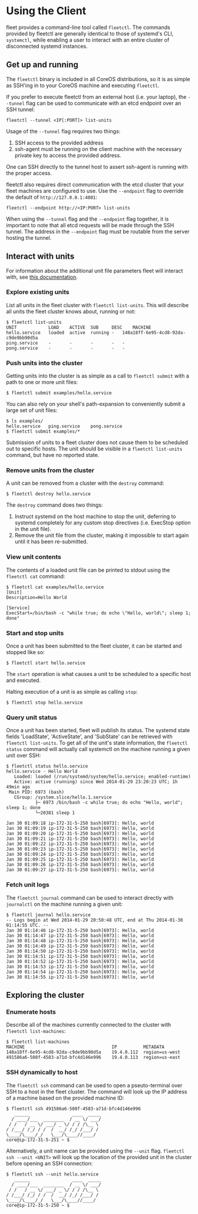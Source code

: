 # Using the Client

fleet provides a command-line tool called `fleetctl`. The commands provided by fleetctl are generally identical to those of systemd's CLI, `systemctl`, while enabling a user to interact with an entire cluster of disconnected systemd instances.

## Get up and running

The `fleetctl` binary is included in all CoreOS distributions, so it is as simple as SSH'ing in to your CoreOS machine and executing `fleetctl`.

If you prefer to execute fleetctl from an external host (i.e. your laptop), the `--tunnel` flag can be used to communicate with an etcd endpoint over an SSH tunnel:

    fleetctl --tunnel <IP[:PORT]> list-units

Usage of the `--tunnel` flag requires two things:

1. SSH access to the provided address
2. ssh-agent must be running on the client machine with the necessary private key to access the provided address. 

One can SSH directly to the tunnel host to assert ssh-agent is running with the proper access.

fleetctl also requires direct communication with the etcd cluster that your fleet machines are configured to use. Use the `--endpoint` flag to override the default of `http://127.0.0.1:4001`:

    fleetctl --endpoint http://<IP:PORT> list-units

When using the `--tunnel` flag and the `--endpoint` flag together, it is important to note that all etcd requests will be made through the SSH tunnel. The address in the `--endpoint` flag must be routable from the server hosting the tunnel.

## Interact with units

For information about the additional unit file parameters fleet will interact with, see [this documentation](unit-files.md).

### Explore existing units

List all units in the fleet cluster with `fleetctl list-units`. This will describe all units the fleet cluster knows about, running or not:

```
$ fleetctl list-units
UNIT			LOAD	ACTIVE	SUB		DESC	MACHINE
hello.service	loaded	active	running	-	148a18ff-6e95-4cd8-92da-c9de9bb90d5a
ping.service	-		-		-		-	-
pong.service	-		-		-		-	-
```

### Push units into the cluster

Getting units into the cluster is as simple as a call to `fleetctl submit` with a path to one or more unit files:

```
$ fleetctl submit examples/hello.service
```
You can also rely on your shell's path-expansion to conveniently submit a large set of unit files:

```
$ ls examples/
hello.service	ping.service	pong.service
$ fleetctl submit examples/*
```

Submission of units to a fleet cluster does not cause them to be scheduled out to specific hosts. The unit should be visible in a `fleetctl list-units` command, but have no reported state.

### Remove units from the cluster

A unit can be removed from a cluster with the `destroy` command:

```
$ fleetctl destroy hello.service
```

The `destroy` command does two things:

1. Instruct systemd on the host machine to stop the unit, deferring to systemd completely for any custom stop directives (i.e. ExecStop option in the unit file).
2. Remove the unit file from the cluster, making it impossible to start again until it has been re-submitted.

### View unit contents

The contents of a loaded unit file can be printed to stdout using the `fleetctl cat` command:

```
$ fleetctl cat examples/hello.service
[Unit]
Description=Hello World

[Service]
ExecStart=/bin/bash -c "while true; do echo \"Hello, world\"; sleep 1; done"
```

### Start and stop units

Once a unit has been submitted to the fleet cluster, it can be started and stopped like so:

```
$ fleetctl start hello.service
```

The `start` operation is what causes a unit to be scheduled to a specific host and executed.

Halting execution of a unit is as simple as calling `stop`:

```
$ fleetctl stop hello.service
```

### Query unit status

Once a unit has been started, fleet will publish its status. The systemd state fields 'LoadState', 'ActiveState', and 'SubState' can be retrieved with `fleetctl list-units`. To get all of the unit's state information, the `fleetctl status` command will actually call systemctl on the machine running a given unit over SSH:

```
$ fleetctl status hello.service
hello.service - Hello World
   Loaded: loaded (/run/systemd/system/hello.service; enabled-runtime)
   Active: active (running) since Wed 2014-01-29 23:20:23 UTC; 1h 49min ago
 Main PID: 6973 (bash)
   CGroup: /system.slice/hello.1.service
           ├─ 6973 /bin/bash -c while true; do echo "Hello, world"; sleep 1; done
           └─20381 sleep 1

Jan 30 01:09:18 ip-172-31-5-250 bash[6973]: Hello, world
Jan 30 01:09:19 ip-172-31-5-250 bash[6973]: Hello, world
Jan 30 01:09:20 ip-172-31-5-250 bash[6973]: Hello, world
Jan 30 01:09:21 ip-172-31-5-250 bash[6973]: Hello, world
Jan 30 01:09:22 ip-172-31-5-250 bash[6973]: Hello, world
Jan 30 01:09:23 ip-172-31-5-250 bash[6973]: Hello, world
Jan 30 01:09:24 ip-172-31-5-250 bash[6973]: Hello, world
Jan 30 01:09:25 ip-172-31-5-250 bash[6973]: Hello, world
Jan 30 01:09:26 ip-172-31-5-250 bash[6973]: Hello, world
Jan 30 01:09:27 ip-172-31-5-250 bash[6973]: Hello, world
```

### Fetch unit logs

The `fleetctl journal` command can be used to interact directly with `journalctl` on the machine running a given unit:

```
$ fleetctl journal hello.service
-- Logs begin at Wed 2014-01-29 20:50:48 UTC, end at Thu 2014-01-30 01:14:55 UTC. --
Jan 30 01:14:46 ip-172-31-5-250 bash[6973]: Hello, world
Jan 30 01:14:47 ip-172-31-5-250 bash[6973]: Hello, world
Jan 30 01:14:48 ip-172-31-5-250 bash[6973]: Hello, world
Jan 30 01:14:49 ip-172-31-5-250 bash[6973]: Hello, world
Jan 30 01:14:50 ip-172-31-5-250 bash[6973]: Hello, world
Jan 30 01:14:51 ip-172-31-5-250 bash[6973]: Hello, world
Jan 30 01:14:52 ip-172-31-5-250 bash[6973]: Hello, world
Jan 30 01:14:53 ip-172-31-5-250 bash[6973]: Hello, world
Jan 30 01:14:54 ip-172-31-5-250 bash[6973]: Hello, world
Jan 30 01:14:55 ip-172-31-5-250 bash[6973]: Hello, world
```

## Exploring the cluster

### Enumerate hosts

Describe all of the machines currently connected to the cluster with `fleetctl list-machines`:

```
$ fleetctl list-machines
MACHINE									IP			METADATA
148a18ff-6e95-4cd8-92da-c9de9bb90d5a	19.4.0.112	region=us-west
491586a6-508f-4583-a71d-bfc4d146e996	19.4.0.113	region=us-east
```

### SSH dynamically to host

The `fleetctl ssh` command can be used to open a pseuto-terminal over SSH to a host in the fleet cluster. The command will look up the IP address of a machine based on the provided machine ID:

```
$ fleetctl ssh 491586a6-508f-4583-a71d-bfc4d146e996
   ______                ____  _____
  / ____/___  ________  / __ \/ ___/
 / /   / __ \/ ___/ _ \/ / / /\__ \
/ /___/ /_/ / /  /  __/ /_/ /___/ /
\____/\____/_/   \___/\____//____/
core@ip-172-31-5-251 ~ $
```

Alternatively, a unit name can be provided using the `--unit` flag. `fleetctl ssh --unit <UNIT>` will look up the location of the
provided unit in the cluster before opening an SSH connection:

```
$ fleetctl ssh --unit hello.service
   ______                ____  _____
  / ____/___  ________  / __ \/ ___/
 / /   / __ \/ ___/ _ \/ / / /\__ \
/ /___/ /_/ / /  /  __/ /_/ /___/ /
\____/\____/_/   \___/\____//____/
core@ip-172-31-5-250 ~ $
```
